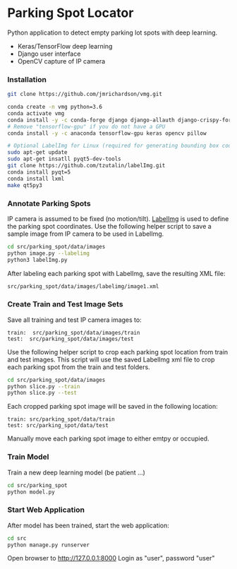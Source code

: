# Parking Spot Locator

Python application to detect empty parking lot spots with deep learning.

* Keras/TensorFlow deep learning
* Django user interface
* OpenCV capture of IP camera

### Installation

```bash
git clone https://github.com/jmrichardson/vmg.git

conda create -n vmg python=3.6
conda activate vmg
conda install -y -c conda-forge django django-allauth django-crispy-forms 
# Remove "tensorflow-gpu" if you do not have a GPU
conda install -y -c anaconda tensorflow-gpu keras opencv pillow

# Optional LabelImg for Linux (required for generating bounding box coordinates)
sudo apt-get update
sudo apt-get insatll pyqt5-dev-tools
git clone https://github.com/tzutalin/labelImg.git
conda install pyqt=5
conda install lxml
make qt5py3
```

### Annotate Parking Spots

IP camera is assumed to be fixed (no motion/tilt). [LabelImg](https://github.com/tzutalin/labelImg) is 
used to define the parking spot coordinates.  Use the following helper script to save a sample image from IP camera
to be used in LabelImg.

```bash
cd src/parking_spot/data/images
python image.py --labelimg
python3 labelImg.py
```

After labeling each parking spot with LabelImg, save the resulting XML file:

```bash
src/parking_spot/data/images/labelimg/image1.xml
``` 

### Create Train and Test Image Sets

Save all training and test IP camera images to:

```
train:  src/parking_spot/data/images/train
test:  src/parking_spot/data/images/test
```

Use the following helper script to crop each parking spot location from train and test images.  This script
will use the saved LabelImg xml file to crop each parking spot from the train and test folders.

```bash
cd src/parking_spot/data/images
python slice.py --train
python slice.py --test
```

Each cropped parking spot image will be saved in the following location:

```
train: src/parking_spot/data/train
test: src/parking_spot/data/test
```

Manually move each parking spot image to either emtpy or occupied.

### Train Model

Train a new deep learning model (be patient ...)

```bash
cd src/parking_spot
python model.py
```

### Start Web Application

After model has been trained, start the web application:

```bash
cd src
python manage.py runserver
```

Open browser to http://127.0.0.1:8000
Login as "user", password "user"
